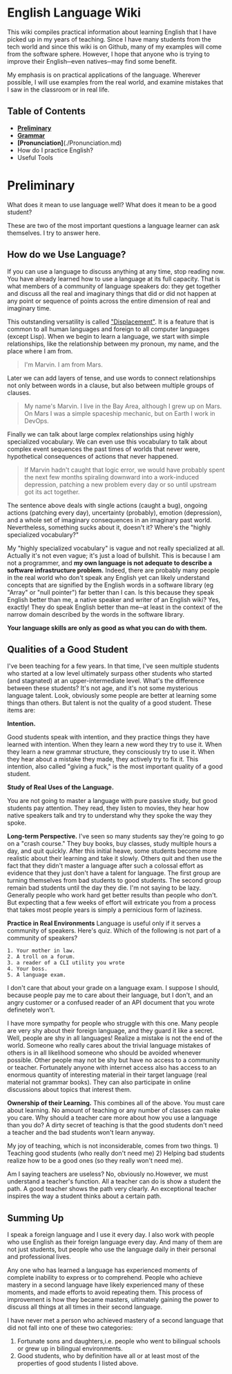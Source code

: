 # English Language Wiki

This wiki compiles practical information about learning English that I have
picked up in my years of teaching. Since I have many students from the tech
world and since this wiki is on Github, many of my examples will come from the
software sphere. However, I hope that anyone who is trying to improve their
English─even natives─may find some benefit. 


My emphasis is on practical applications of the language. Wherever possible, I
will use examples from the real world, and examine mistakes that I saw in the
classroom or in real life.

## Table of Contents
* [**Preliminary**](https://github.com/MattDodsonEnglish/English-Learning-Wiki/blob/master/README.md#preliminary)
* **[Grammar](./Grammar/Grammar.md)**
* **[Pronunciation]**(./Pronunciation.md)
* How do I practice English?
* Useful Tools

# Preliminary

What does it mean to use language well? What does it mean to be a good student?

These are two of the most important questions a language learner can ask themselves. I try to answer here.

## How do we Use Language?

If you can use a language to discuss anything at any time, stop reading now. You
have already learned how to use a language at its full capacity. That is what
members of a community of language speakers do: they get together and
discuss all the real and imaginary things that did or did not happen at any
point or sequence of points across the entire dimension of real and imaginary time. 

This outstanding versatility is called
["Displacement"](https://en.wikipedia.org/wiki/Displacement_(linguistics)). It
is a feature that is common to all human languages and foreign to all computer
languages (except Lisp). When we begin to learn a language, we start with simple
relationships, like the relationship between my pronoun, my name, and the place
where I am from.

>I'm Marvin. I am from Mars.

Later we can add layers of tense, and use words to connect relationships not
only between words in a clause, but also between multiple groups of clauses.

>My name's Marvin. I live in the Bay Area, although I grew up on Mars. On Mars I
>was a simple spaceship mechanic, but on Earth I work in DevOps.

Finally we can talk about large complex relationships using highly specialized
vocabulary. We can even use this vocabulary to talk about complex event
sequences the past times of worlds that never were, hypothetical consequences
of actions that never happened.

>If Marvin hadn't caught that logic error, we would have probably spent the next
few months spiraling downward into a work-induced depression, patching a new
problem every day or so until upstream got its act together.

The sentence above deals with single actions (caught a bug), ongoing actions
(patching every day), uncertainty (probably), emotion (depression), and a whole
set of imaginary consequences in an imaginary past world. Nevertheless,
something sucks about it, doesn't it? Where's the "highly specialized vocabulary?"

My "highly specialized vocabulary" is vague and not really
specialized at all. Actually it's not even vague; it's just a load of bullshit.
This is because I am not a programmer, and **my own
language is not adequate to describe a software infrastructure problem.** Indeed,
there are probably many people in the real world who don't speak any English yet
can likely understand concepts that are signified by the English words in a
software library (eg "Array" or "null pointer") far better than I can. Is this
because they speak English better than me, a native speaker and writer of an
English wiki?  Yes, exactly! They do speak English better than me─at least in
the context of the narrow domain described by the words in the software library.

**Your language skills are only as good as what you can do with them.**

## Qualities of a Good Student

I've been teaching for a few years. In that time, I've seen multiple students who started
at a low level ultimately surpass other students who started (and stagnated) at
an upper-intermediate level. What's the difference between these students? It's
not age, and it's not some mysterious language talent. Look, obviously some
people are better at learning some things than others. But talent is not the
quality of a good student. These items are:

**Intention.** 

Good students speak with intention, and they practice things
  they have learned with intention. When they learn a new word they try to use
  it. When they learn a new grammar structure, they consciously try to use it.
  When they hear about a mistake they made, they actively try to fix it. This
  intention, also called "giving a fuck," is the most important quality of a
  good student. 

**Study of Real Uses of the Language.** 

  You are not going to master a language
  with pure passive study, but good students pay attention. They read, they
  listen to movies, they hear how native speakers talk and try to understand
  why they spoke the way they spoke.

**Long-term Perspective.**
  I've seen so many students say they're going to go
  on a "crash course." They buy books, buy classes, study multiple hours a day,
  and quit quickly. After this initial heave, some students become more
  realistic about their learning and take it slowly. Others quit and then use
  the fact that they didn't master a language after such a colossal effort as
  evidence that they just don't have a talent for language. The first group are
  turning themselves from bad students to good students. The second group remain
  bad students until the day they die. I'm not saying to be lazy. Generally
  people who work hard get better results than people who don't. But expecting
  that a few weeks of effort will extricate you from a process that takes most
  people years is simply a pernicious form of laziness. 

**Practice in Real Environments** 
  Language is useful only if it serves a
  community of speakers. Here's quiz. Which of the following is not part of a community of speakers? 
   
    1. Your mother in law.
    2. A troll on a forum. 
    3. a reader of a CLI utility you wrote
    4. Your boss.
    5. A language exam.
  
  
  I don't care that about your grade on a language exam. I suppose I should,
  because people pay me to care about their language, but I don't, and 
  an angry customer
  or a confused reader of an API document that you wrote definetely won't.

  I have more sympathy for people who struggle with this one.
  Many people are very shy about their
  foreign language, and they guard it like a secret. Well, people are shy
  in all languages! Realize a
  mistake is not the end of the world. Someone who really cares about the
  trivial language mistakes of others is in all likelihood someone who should be
  avoided whenever possible. Other people may not be shy
  but have no access to a community or
  teacher. Fortunately anyone with internet access also has access to an
  enormous quantity of interesting material in their target language (real
  material not grammar books). They can also participate in online discussions
  about topics that interest them.

**Ownership of their Learning.** 
  This combines all of the above. You must
   care about learning. No amount of teaching or any number of classes can make you care. Why should a teacher care more about how you use a language than you do? A dirty secret of teaching is that the good students don't need a teacher and
   the bad students won't learn anyway. 
    
  My joy of teaching, which is not inconsiderable, comes from two things. 1)
  Teaching good students (who really don't need me) 2) Helping bad students
  realize how to be a good ones (so they really won't need me). 

  Am I saying teachers are useless? No, obviously no.However, we
  must understand a teacher's function. All a teacher can do is show a student the path. A good teacher shows the path very clearly. An exceptional teacher inspires the way a student thinks about a certain path.
  

## Summing Up  
  I speak a foreign language and I use it every day. I also work
  with people who use English as their foreign language every day. And
  many of them are not just students, but people who use the language 
  daily in their personal and professional lives.
  
  Any one who has learned a language has experienced moments
  of complete inability to express or to comprehend. People
  who achieve mastery in a second language have likely experienced many of these
  moments, and made efforts to avoid repeating them. This process of improvement
  is how they became masters, ultimately gaining the power
  to discuss all things at all times in their second language.
  
  I have never met a person who achieved mastery of a second language that did
  not fall into one of these two categories:
  1. Fortunate sons and daughters,i.e. people who went to bilingual
  schools or grew up in bilingual environments. 
  2. Good students, who by definition have all or at least most of the
     properties of good students I listed above.
